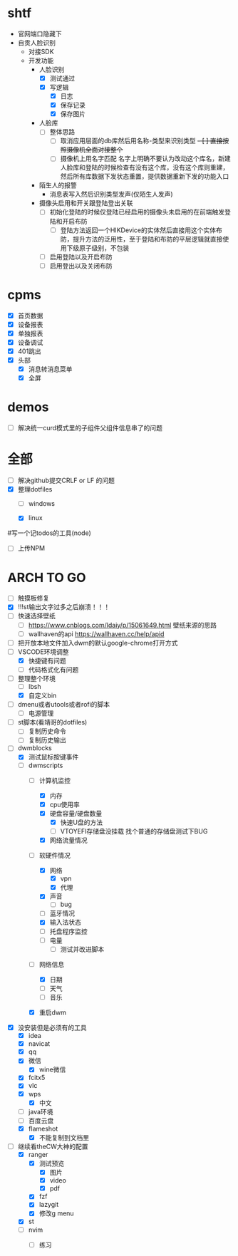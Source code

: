 # shtf
- 官网端口隐藏下
- 自贡人脸识别
  - 对接SDK
  - 开发功能
    - 人脸识别
      - [x] 测试通过
      - [x] 写逻辑
        - [x] 日志
        - [x] 保存记录
        - [x] 保存图片
    - 人脸库
      - [ ] 整体思路
        - [ ] 取消应用层面的db库然后用名称-类型来识别类型
        ~~- [ ] 直接按照摄像机全面对接整个~~
        - [ ] 摄像机上用名字匹配 名字上明确不要认为改动这个库名，新建人脸库和登陆的时候检查有没有这个库，没有这个库则重建，然后所有库数据下发状态重置，提供数据重新下发的功能入口
    - 陌生人的报警
      - 消息表写入然后识别类型发声(仅陌生人发声)
    - 摄像头启用和开关跟登陆登出关联
      - [ ] 初始化登陆的时候仅登陆已经启用的摄像头未启用的在前端触发登陆和开启布防
        - [ ] 登陆方法返回一个HIKDevice的实体然后直接用这个实体布防，提升方法的泛用性，至于登陆和布防的平层逻辑就直接使用下级原子级别，不包装
      - [ ] 启用登陆以及开启布防
      - [ ] 启用登出以及关闭布防

# cpms
  - [x] 首页数据
  - [x] 设备报表
  - [x] 单独报表
  - [x] 设备调试
  - [x] 401跳出
  - [x] 头部
    - [x] 消息转消息菜单
    - [x] 全屏

# demos
  - [ ] 解决统一curd模式里的子组件父组件信息串了的问题



# 全部
  - [ ] 解决github提交CRLF or LF 的问题
  - [x] 整理dotfiles
    - [ ] windows
    - [x] linux




#写一个记todos的工具(node)
  - [ ] 上传NPM
# ARCH TO GO
  - [ ] 触摸板修复
  - [x] !!!st输出文字过多之后崩溃！！！
  - [ ] 快速选择壁纸
    - [ ] https://www.cnblogs.com/ldaiy/p/15061649.html 壁纸来源的思路
    - [ ] wallhaven的api https://wallhaven.cc/help/apid
  - [ ] 把开放本地文件加入dwm的默认google-chrome打开方式
  - [ ] VSCODE环境调整
    - [x] 快捷键有问题
    - [ ] 代码格式化有问题

  - [ ] 整理整个环境
    - [ ] lbsh
    - [x] 自定义bin

  - [ ] dmenu或者utools或者rofi的脚本
    - [ ] 电源管理
  - [ ] st脚本(看靖哥的dotfiles)
    - [ ] 复制历史命令
    - [ ] 复制历史输出
  - [ ] dwmblocks
    - [x] 测试鼠标按键事件
    - [ ] dwmscripts
      - [ ] 计算机监控
        - [x] 内存
        - [x] cpu使用率
        - [x] 硬盘容量/硬盘数量
          - [x] 快速U盘的方法
          - [ ] VTOYEFI存储盘没挂载 找个普通的存储盘测试下BUG
        - [x] 网络流量情况
      - [ ] 软硬件情况
        - [x] 网络
          - [x] vpn
          - [x] 代理
        - [x] 声音
          - [ ] bug
        - [ ] 蓝牙情况
        - [x] 输入法状态
        - [ ] 托盘程序监控
        - [ ] 电量
          - [ ] 测试并改进脚本
      - [ ] 网络信息
        - [x] 日期
        - [ ] 天气
        - [ ] 音乐
      - [x] 重启dwm


  - [x] 没安装但是必须有的工具
    - [x] idea
    - [x] navicat
    - [x] qq
    - [x] 微信
      - [x] wine微信
    - [x] fcitx5
    - [x] vlc
    - [x] wps
      - [x] 中文
    - [ ] java环境
    - [ ] 百度云盘
    - [x] flameshot
      - [x] 不能复制到文档里
  - [ ] 继续看theCW大神的配置
    - [x] ranger
      - [x] 测试预览
        - [x] 图片
        - [x] video
        - [x] pdf
      - [x] fzf
      - [x] lazygit
      - [x] 修改g menu
    - [x] st
    - [ ] nvim
      - [ ] 练习



